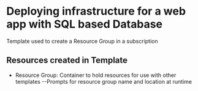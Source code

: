 # Deploying infrastructure for a web app with SQL based Database
Template used to create a Resource Group in a subscription

## Resources created in Template
* Resource Group: Container to hold resources for use with other templates
--Prompts for resource group name and location at runtime
